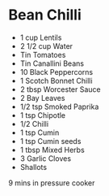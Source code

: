 # Bean Chilli

- 1 cup Lentils
- 2 1/2 cup Water
- Tin Tomatoes
- Tin Canallini Beans
- 10 Black Peppercorns
- 1 Scotch Bonnet Chilli
- 2 tbsp Worcester Sauce
- 2 Bay Leaves
- 1/2 tsp Smoked Paprika
- 1 tsp Chipotle
- 1/2 Chilli
- 1 tsp Cumin
- 1 tsp Cumin seeds
- 1 tbsp Mixed Herbs
- 3 Garlic Cloves
- Shallots

9 mins in pressure cooker
